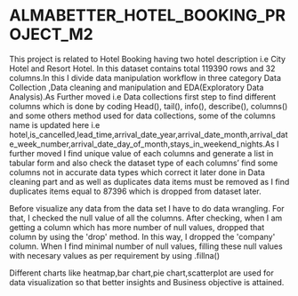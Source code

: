 # ALMABETTER_HOTEL_BOOKING_PROJECT_M2
This project is related to Hotel Booking having two hotel description i.e City Hotel and Resort Hotel. In this dataset contains total 119390 rows and 32 columns.In this I divide data manipulation workflow in three category Data Collection ,Data cleaning and manipulation and EDA(Exploratory Data Analysis).As Further moved i.e Data collections first step to find different columns which is done by coding Head(), tail(), info(), describe(), columns() and some others method used for data collections, some of the columns name is updated here i.e hotel,is_cancelled,lead_time,arrival_date_year,arrival_date_month,arrival_date_week_number,arrival_date_day_of_month,stays_in_weekend_nights.As I further moved I find unique value of each columns and generate a list in tabular form and also check the dataset type of each columns’ find some columns not in accurate data types which correct it later done in Data cleaning part and as well as duplicates data items must be removed as I find duplicates items equal to 87396 which is dropped from dataset later.

Before visualize any data from the data set I have to do data wrangling. For that, I checked the null value of all the columns. After checking, when I am getting a column which has more number of null values, dropped that column by using the 'drop' method. In this way, I dropped the 'company' column. When I find minimal number of null values, filling these null values with necesary values as per requirement by using .fillna()

Different charts like heatmap,bar chart,pie chart,scatterplot are used for data visualization so that better insights and Business objective is attained.
